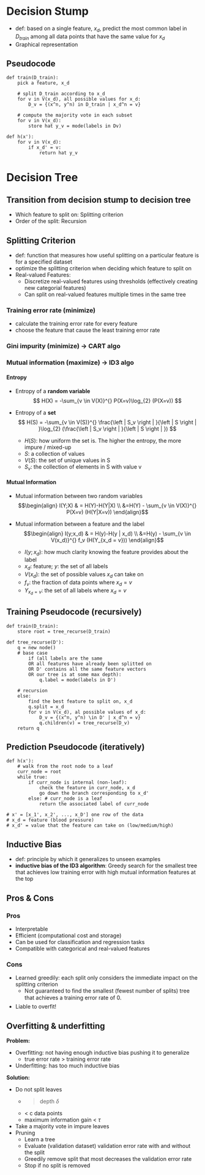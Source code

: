 # Decision Stump

- def: based on a single feature, $x_d$, predict the most common label in $D_{train}$ among all data points that have the same value for $x_d$
- Graphical representation

## Pseudocode
```
def train(D_train):
	pick a feature, x_d
	
	# split D_train according to x_d
	for v in V(x_d), all possible values for x_d:
		D_v = {(x^n, y^n) in D_train | x_d^n = v}
		
	# compute the majority vote in each subset
	for v in V(x_d):
		store hat y_v = mode(labels in Dv)

def h(x'):
	for v in V(x_d):
		if x_d' = v: 
			return hat y_v
```

# Decision Tree
## Transition from decision stump to decision tree
- Which feature to split on: Splitting criterion
- Order of the split: Recursion

## Splitting Criterion
- def: function that measures how useful splitting on a particular feature is for a specified dataset
- optimize the splitting criterion when deciding which feature to split on
- Real-valued Features: 
	- Discretize real-valued features using thresholds (effectively creating new categorial features)
	- Can split on real-valued features multiple times in the same tree
### Training error rate (minimize)
- calculate the training error rate for every feature
- choose the feature that cause the least training error rate

### Gini impurity (minimize) $\rightarrow$ CART algo

### Mutual information (maximize) $\rightarrow$ ID3 algo
#### Entropy
- Entropy of a **random variable**$$
H(X) = -\sum_{v \in V(X)}^{} P(X=v)\log_{2} (P(X=v))
$$

- Entropy of a **set**$$
H(S) = -\sum_{v \in V(S)}^{} \frac{\left | S_v \right | }{\left | S \right | }\log_{2} (\frac{\left | S_v \right | }{\left | S \right | })
$$
	- $H(S)$: how uniform the set is. The higher the entropy, the more impure / mixed-up
	- $S$: a collection of values
	- $V(S)$: the set of unique values in S
	- $S_v$: the collection of elements in S with value v

#### Mutual Information
- Mutual information between two random variables $$\begin{align}
I(Y;X) & = H(Y)-H(Y|X) \\
&=H(Y) - \sum_{v \in V(X)}^{} P(X=v) (H(Y|X=v)) 
\end{align}$$
	
- Mutual information between a feature and the label $$\begin{align}
I(y;x_d) & = H(y)-H(y | x_d) \\
&=H(y) - \sum_{v \in V(x_d)}^{} f_v (H(Y_{x_d = v})) 
\end{align}$$
	- $I(y; x_d)$: how much clarity knowing the feature provides about the label
	- $x_d$: feature; $y$: the set of all labels
	- $V(x_d)$: the set of possible values $x_d$ can take on
	- $f_v$: the fraction of data points where $x_d=v$
	- $Y_{x_d = v}$: the set of all labels where $x_d =v$

## Training Pseudocode (recursively)
```
def train(D_train):
	store root = tree_recurse(D_train)

def tree_recurse(D'):
	q = new node()
	# base case
		if (all labels are the same
		OR all features have already been splitted on
		OR D' contains all the same feature vectors
		OR our tree is at some max depth):
			q.label = mode(labels in D')
	
	# recursion 
	else:
		find the best feature to split on, x_d
		q.split = x_d
		for v in V(x_d), al possible values of x_d:
			D_v = {(x^n, y^n) \in D' | x_d^n = v}
			q.children(v) = tree_recurse(D_v)
	return q
```

## Prediction Pseudocode (iteratively)
```
def h(x'):
	# walk from the root node to a leaf
	curr_node = root
	while true:
		if curr_node is internal (non-leaf):
			check the feature in curr_node, x_d
			go down the branch corresponding to x_d'
		else: # curr_node is a leaf
			return the associated label of curr_node
			
# x' = [x_1', x_2', ..., x_D'] one row of the data 
# x_d = feature (blood pressure)
# x_d' = value that the feature can take on (low/medium/high)
```

## Inductive Bias
- def: principle by which it generalizes to unseen examples
- **inductive bias of the ID3 algorithm**: Greedy search for the smallest tree that achieves low training error with high mutual information features at the top

## Pros & Cons
### Pros
- Interpretable 
- Efficient (computational cost and storage) 
- Can be used for classification and regression tasks 
- Compatible with categorical and real-valued features

### Cons
- Learned greedily: each split only considers the immediate impact on the splitting criterion
	- Not guaranteed to find the smallest (fewest number of splits) tree that achieves a training error rate of 0.  
- Liable to overfit!

## Overfitting & underfitting

**Problem:**
- Overfitting: not having enough inductive bias pushing it to generalize 
	- true error rate > training error rate
- Underfitting: has too much inductive bias

**Solution:**
- Do not split leaves
	- > depth $\delta$
	- < c data points
	- maximum information gain < $\tau$
- Take a majority vote in impure leaves
- Pruning
	- Learn a tree
	- Evaluate (validation dataset) validation error rate with and without the split
	- Greedily remove split that most decreases the validation error rate
	- Stop if no split is removed